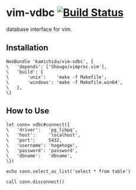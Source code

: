 vim-vdbc [![Build Status](https://travis-ci.org/kamichidu/vim-vdbc.svg?branch=master)](https://travis-ci.org/kamichidu/vim-vdbc)
====================================================================================================
database interface for vim.


Installation
----------------------------------------------------------------------------------------------------
```vim:
NeoBundle 'kamichidu/vim-vdbc', {
\   'depends': ['Shougo/vimproc.vim'],
\   'build': {
\       'unix':    'make -f Makefile',
\       'windows': 'make -f Makefile.win64',
\   },
\}
```


How to Use
----------------------------------------------------------------------------------------------------
```vim:
let conn= vdbc#connect({
\   'driver':   'pg_libpq',
\   'host':     'localhost',
\   'port':     5432,
\   'username': 'hogehoge',
\   'password': 'password',
\   'dbname':   'dbname',
\})

echo conn.select_as_list('select * from table')

call conn.disconnect()
```
